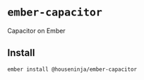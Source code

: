 # `ember-capacitor`

Capacitor on Ember

## Install

```
ember install @houseninja/ember-capacitor
```
